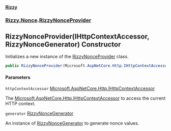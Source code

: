 #### [Rizzy](index 'index')
### [Rizzy.Nonce](Rizzy.Nonce 'Rizzy.Nonce').[RizzyNonceProvider](Rizzy.Nonce.RizzyNonceProvider 'Rizzy.Nonce.RizzyNonceProvider')

## RizzyNonceProvider(IHttpContextAccessor, RizzyNonceGenerator) Constructor

Initializes a new instance of the [RizzyNonceProvider](Rizzy.Nonce.RizzyNonceProvider 'Rizzy.Nonce.RizzyNonceProvider') class.

```csharp
public RizzyNonceProvider(Microsoft.AspNetCore.Http.IHttpContextAccessor httpContextAccessor, Rizzy.Nonce.RizzyNonceGenerator generator);
```
#### Parameters

<a name='Rizzy.Nonce.RizzyNonceProvider.RizzyNonceProvider(Microsoft.AspNetCore.Http.IHttpContextAccessor,Rizzy.Nonce.RizzyNonceGenerator).httpContextAccessor'></a>

`httpContextAccessor` [Microsoft.AspNetCore.Http.IHttpContextAccessor](https://docs.microsoft.com/en-us/dotnet/api/Microsoft.AspNetCore.Http.IHttpContextAccessor 'Microsoft.AspNetCore.Http.IHttpContextAccessor')

The [Microsoft.AspNetCore.Http.IHttpContextAccessor](https://docs.microsoft.com/en-us/dotnet/api/Microsoft.AspNetCore.Http.IHttpContextAccessor 'Microsoft.AspNetCore.Http.IHttpContextAccessor') to access the current HTTP context.

<a name='Rizzy.Nonce.RizzyNonceProvider.RizzyNonceProvider(Microsoft.AspNetCore.Http.IHttpContextAccessor,Rizzy.Nonce.RizzyNonceGenerator).generator'></a>

`generator` [RizzyNonceGenerator](Rizzy.Nonce.RizzyNonceGenerator 'Rizzy.Nonce.RizzyNonceGenerator')

An instance of [RizzyNonceGenerator](Rizzy.Nonce.RizzyNonceGenerator 'Rizzy.Nonce.RizzyNonceGenerator') to generate nonce values.